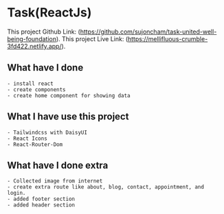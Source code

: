# Task(ReactJs)

This project Github Link: (https://github.com/sujoncham/task-united-well-being-foundation).
This project Live Link: (https://mellifluous-crumble-3fd422.netlify.app/).

## What have I done

    - install react
    - create components
    - create home component for showing data

## What I have use this project

    - Tailwindcss with DaisyUI
    - React Icons
    - React-Router-Dom

## What have I done extra

    - Collected image from internet
    - create extra route like about, blog, contact, appointment, and login.
    - added footer section
    - added header section
